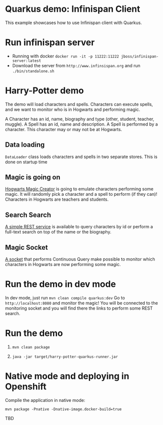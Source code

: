 # Quarkus demo: Infinispan Client

This example showcases how to use Infinispan client with Quarkus. 

# Run infinispan server

- Running with docker `docker run -it -p 11222:11222 jboss/infinispan-server:latest`
- Download the server from `http://www.infinsispan.org` and run `./bin/standalone.sh`

# Harry-Potter demo

The demo will load characters and spells. Characters can execute spells, and we want to monitor who is in
Hogwarts and performing magic.

A Character has an id, name, biography and type (other, student, teacher, muggle).
A Spell has an id, name and description.
A Spell is performed by a character. This character may or may not be at Hogwarts.

## Data loading
`DataLoader` class loads characters and spells in two separate stores.
This is done on startup time

## Magic is going on
[Hogwarts Magic Creator](src/main/java/org/acme/infinispanclient/service/HogwartsMagicCreator.java) is going to emulate
characters performing some magic. It will randomly pick a character and a spell to perform (if they can)!
Characters in Hogwarts are teachers and students. 

## Search Search
[A simple REST service](src/main/java/org/acme/infinispanclient/CharactersResource.java) is available to query
characters by id or perform a full-text search on top of the name or the biography. 

## Magic Socket
[A socket](src/main/java/org/acme/infinispanclient/HogwartsMagicSocket.java) that performs Continuous Query make possible to
monitor which characters in Hogwarts are now performing some magic.

# Run the demo in dev mode
In dev mode, just run `mvn clean compile quarkus:dev`
Go to `http://localhost:8080` and monitor the magic!
You will be connected to the monitoring socket and you will find there the links to perform some REST search.

# Run the demo 

1) `mvn clean package`

2) `java -jar target/harry-potter-quarkus-runner.jar`

# Native mode and deploying in Openshift
Compile the application in native mode:

`mvn package -Pnative -Dnative-image.docker-build=true`

TBD


